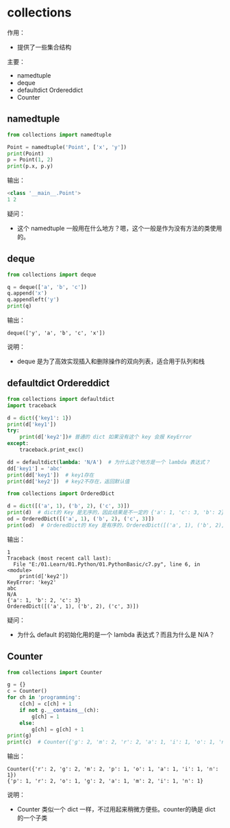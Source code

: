 
# collections

作用：

- 提供了一些集合结构

主要：

- namedtuple
- deque
- defaultdict Ordereddict
- Counter


## namedtuple

```Python
from collections import namedtuple

Point = namedtuple('Point', ['x', 'y'])
print(Point)
p = Point(1, 2)
print(p.x, p.y)
```

输出：


```Python
<class '__main__.Point'>
1 2
```

疑问：

- 这个 namedtuple 一般用在什么地方？嗯，这个一般是作为没有方法的类使用的。


## deque

```py
from collections import deque

q = deque(['a', 'b', 'c'])
q.append('x')
q.appendleft('y')
print(q)
```

输出：

```
deque(['y', 'a', 'b', 'c', 'x'])
```

说明：

- deque 是为了高效实现插入和删除操作的双向列表，适合用于队列和栈



## defaultdict Ordereddict


```py
from collections import defaultdict
import traceback

d = dict({'key1': 1})
print(d['key1'])
try:
    print(d['key2'])# 普通的 dict 如果没有这个 key 会报 KeyError
except:
    traceback.print_exc()

dd = defaultdict(lambda: 'N/A')  # 为什么这个地方是一个 lambda 表达式？
dd['key1'] = 'abc'
print(dd['key1'])  # key1存在
print(dd['key2'])  # key2不存在，返回默认值

from collections import OrderedDict

d = dict([('a', 1), ('b', 2), ('c', 3)])
print(d)  # dict的 Key 是无序的，因此结果是不一定的 {'a': 1, 'c': 3, 'b': 2}
od = OrderedDict([('a', 1), ('b', 2), ('c', 3)])
print(od)  # OrderedDict的 Key 是有序的，OrderedDict([('a', 1), ('b', 2), ('c', 3)])
```


输出：

```
1
Traceback (most recent call last):
  File "E:/01.Learn/01.Python/01.PythonBasic/c7.py", line 6, in <module>
    print(d['key2'])
KeyError: 'key2'
abc
N/A
{'a': 1, 'b': 2, 'c': 3}
OrderedDict([('a', 1), ('b', 2), ('c', 3)])
```


疑问：

- 为什么 default 的初始化用的是一个 lambda 表达式？而且为什么是 N/A？


## Counter


```py
from collections import Counter

g = {}
c = Counter()
for ch in 'programming':
    c[ch] = c[ch] + 1
    if not g.__contains__(ch):
        g[ch] = 1
    else:
        g[ch] = g[ch] + 1
print(g)
print(c)  # Counter({'g': 2, 'm': 2, 'r': 2, 'a': 1, 'i': 1, 'o': 1, 'n': 1, 'p': 1})
```

输出：


```
Counter({'r': 2, 'g': 2, 'm': 2, 'p': 1, 'o': 1, 'a': 1, 'i': 1, 'n': 1})
{'p': 1, 'r': 2, 'o': 1, 'g': 2, 'a': 1, 'm': 2, 'i': 1, 'n': 1}
```


说明：

- Counter 类似一个 dict 一样，不过用起来稍微方便些。counter的确是 dict 的一个子类

